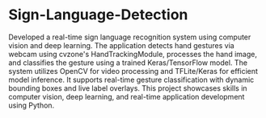 # Sign-Language-Detection
Developed a real-time sign language recognition system using computer vision and deep learning. The application detects hand gestures via webcam using cvzone's HandTrackingModule, processes the hand image, and classifies the gesture using a trained Keras/TensorFlow model. The system utilizes OpenCV for video processing and TFLite/Keras for efficient model inference. It supports real-time gesture classification with dynamic bounding boxes and live label overlays. This project showcases skills in computer vision, deep learning, and real-time application development using Python.
